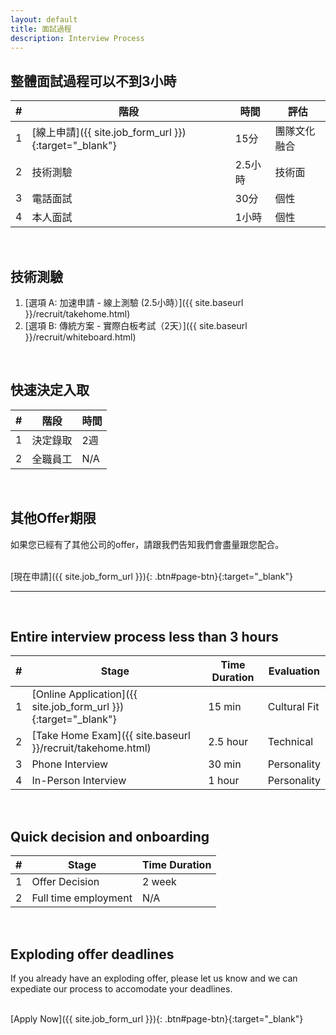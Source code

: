 ```yaml
---
layout: default
title: 面試過程
description: Interview Process
---
```


## 整體面試過程可以不到3小時

| # | 階段 | 時間 | 評估 |
| --- | --- | --- | --- |
| 1 | [線上申請]({{ site.job_form_url }}){:target="_blank"} | 15分 | 團隊文化融合 |
| 2 | 技術測驗 | 2.5小時 | 技術面 |
| 3 | 電話面試 | 30分 | 個性 |
| 4 | 本人面試 | 1小時 | 個性 |

<br>

## 技術測驗

1. [選項 A: 加速申請 -  線上測驗 (2.5小時）]({{ site.baseurl }}/recruit/takehome.html)
1. [選項 B: 傳統方案 - 實際白板考試（2天）]({{ site.baseurl }}/recruit/whiteboard.html)

<br>

## 快速決定入取

| # | 階段 | 時間 |
| --- | --- | --- |
| 1 | 決定錄取 | 2週 |
| 2 | 全職員工 | N/A |

<br>

## 其他Offer期限

如果您已經有了其他公司的offer，請跟我們告知我們會盡量跟您配合。

<br>
[現在申請]({{ site.job_form_url }}){: .btn#page-btn}{:target="_blank"}

<br>

---

<br>

## Entire interview process less than 3 hours

| # | Stage | Time Duration | Evaluation |
| --- | --- | --- | --- |
| 1 | [Online Application]({{ site.job_form_url }}){:target="_blank"} | 15 min | Cultural Fit |
| 2 | [Take Home Exam]({{ site.baseurl }}/recruit/takehome.html) | 2.5 hour | Technical |
| 3 | Phone Interview | 30 min | Personality |
| 4 | In-Person Interview | 1 hour | Personality |

<br>

## Quick decision and onboarding

| # | Stage | Time Duration |
| --- | --- | --- |
| 1 | Offer Decision | 2 week |
| 2 | Full time employment | N/A |

<br>

## Exploding offer deadlines

If you already have an exploding offer, please let us know and we can expediate our process to accomodate your deadlines.

<br>
[Apply Now]({{ site.job_form_url }}){: .btn#page-btn}{:target="_blank"}